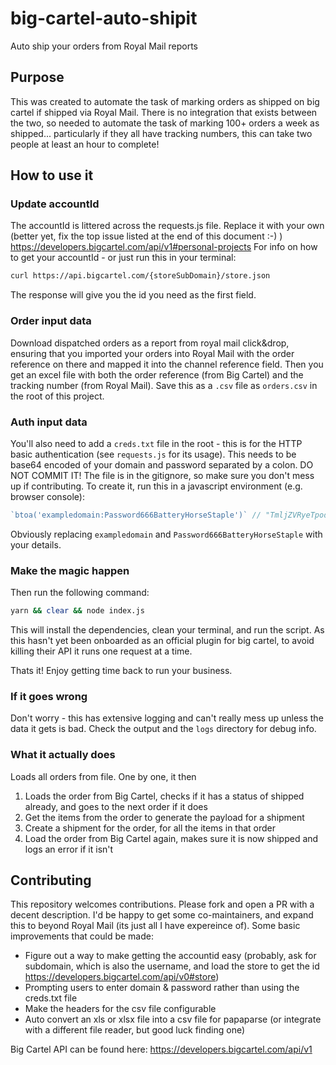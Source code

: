 # big-cartel-auto-shipit
Auto ship your orders from Royal Mail reports

## Purpose

This was created to automate the task of marking orders as shipped on big cartel if shipped via Royal Mail. There is no integration that exists between the two, so needed to automate the task of marking 100+ orders a week as shipped... particularly if they all have tracking numbers, this can take two people at least an hour to complete!

## How to use it

### Update accountId

The accountId is littered across the requests.js file. Replace it with your own (better yet, fix the top issue listed at the end of this document :-) ) <https://developers.bigcartel.com/api/v1#personal-projects> For info on how to get your accountId - or just run this in your terminal:

```sh
curl https://api.bigcartel.com/{storeSubDomain}/store.json
```

The response will give you the id you need as the first field.

### Order input data

Download dispatched orders as a report from royal mail click&drop, ensuring that you imported your orders into Royal Mail with the order reference on there and mapped it into the channel reference field. Then you get an excel file with both the order reference (from Big Cartel) and the tracking number (from Royal Mail). Save this as a `.csv` file as `orders.csv` in the root of this project.

### Auth input data

You'll also need to add a `creds.txt` file in the root - this is for the HTTP basic authentication (see `requests.js` for its usage). This needs to be base64 encoded of your domain and password separated by a colon. DO NOT COMMIT IT! The file is in the gitignore, so make sure you don't mess up if contributing. To create it, run this in a javascript environment (e.g. browser console):

```javascript
`btoa('exampledomain:Password666BatteryHorseStaple')` // "TmljZVRyeTpodHRwczovL3d3dy55b3V0dWJlLmNvbS93YXRjaD92PWRRdzR3OVdnWGNR"
```

Obviously replacing `exampledomain` and `Password666BatteryHorseStaple` with your details.

### Make the magic happen

Then run the following command:

```sh
yarn && clear && node index.js
```

This will install the dependencies, clean your terminal, and run the script. As this hasn't yet been onboarded as an official plugin for big cartel, to avoid killing their API it runs one request at a time.

Thats it! Enjoy getting time back to run your business.

### If it goes wrong

Don't worry - this has extensive logging and can't really mess up unless the data it gets is bad. Check the output and the `logs` directory for debug info.

### What it actually does

Loads all orders from file. One by one, it then

1. Loads the order from Big Cartel, checks if it has a status of shipped already, and goes to the next order if it does
1. Get the items from the order to generate the payload for a shipment
1. Create a shipment for the order, for all the items in that order
1. Load the order from Big Cartel again, makes sure it is now shipped and logs an error if it isn't

## Contributing

This repository welcomes contributions. Please fork and open a PR with a decent description. I'd be happy to get some co-maintainers, and expand this to beyond Royal Mail (its just all I have expereince of). Some basic improvements that could be made:

- Figure out a way to make getting the accountid easy (probably, ask for subdomain, which is also the username, and load the store to get the id <https://developers.bigcartel.com/api/v0#store>)
- Prompting users to enter domain & password rather than using the creds.txt file
- Make the headers for the csv file configurable
- Auto convert an xls or xlsx file into a csv file for papaparse (or integrate with a different file reader, but good luck finding one)

Big Cartel API can be found here: <https://developers.bigcartel.com/api/v1>
